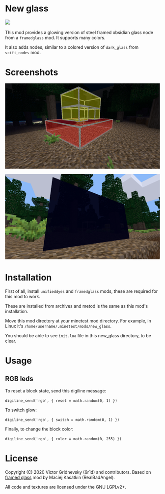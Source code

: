 # New glass

![](https://github.com/6r1d/minetest_new_glass/workflows/luacheck/badge.svg)

This mod provides a glowing version of steel framed obsidian glass node from
a ``framedglass`` mod. It supports many colors.

It also adds nodes, similar to a colored version of ``dark_glass`` from
``scifi_nodes`` mod.

Screenshots
===========

![](doc/screenshot.png)

![](doc/screenshot_2.png)

Installation
============

First of all, install ``unifieddyes`` and ``framedglass`` mods,
these are required for this mod to work.

These are installed from archives and metod is the same as
this mod's installation.

Move this mod directory at your minetest mod directory.
For example, in Linux it's ``/home/username/.minetest/mods/new_glass``.

You should be able to see ``init.lua`` file in this new_glass directory,
to be clear.

Usage
=====

RGB leds
--------

To reset a block state, send this digiline message:

```digiline_send('rgb', { reset = math.random(0, 1) })```

To switch glow:

```digiline_send('rgb', { switch = math.random(0, 1) })```

Finally, to change the block color:

```digiline_send('rgb', { color = math.random(0, 255) })```

License
=======

Copyright (C) 2020 Victor Gridnevsky (6r1d) and contributors. Based on [framed glass](https://github.com/minetest-mods/framedglass) mod by Maciej Kasatkin (RealBadAngel).

All code and textures are licensed under the GNU LGPLv2+.
